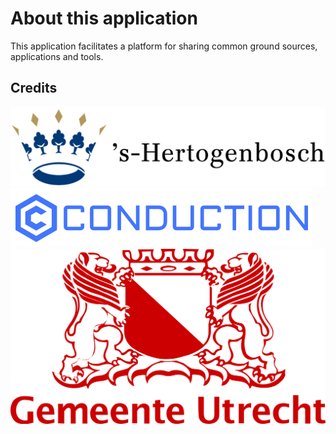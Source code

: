 # About this application

This application facilitates a platform for sharing common ground sources, applications and tools.

## Credits

[!['s-Hertogenbosch](https://raw.githubusercontent.com/ConductionNL/love-common-ground/master/resources/logo-s-hertogenbosch.svg?sanitize=true "'s-Hertogenbosch")](https://www.s-hertogenbosch.nl/)
[![Conduction](https://raw.githubusercontent.com/ConductionNL/love-common-ground/master/resources/logo-conduction.svg?sanitize=true "Conduction")](https://www.conduction.nl/)
[![Utrecht](https://raw.githubusercontent.com/ConductionNL/love-common-ground/master/resources/logo-utrecht.svg?sanitize=true "Utrecht")](https://www.utrecht.nl/)


